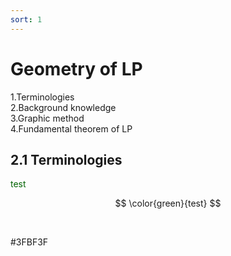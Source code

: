 ```yaml
---
sort: 1
---
```


# Geometry of LP

1.Terminologies  
2.Background knowledge  
3.Graphic method  
4.Fundamental theorem of LP 

## 2.1 Terminologies

<font color="#006400">test</font>

$$ \color{green}{test} $$



&emsp;&emsp;
<br />
$$
$$
$$  $$
<!-- 蓝 -->
<font color="#3399ff"></font>
<!-- 绿 -->
<font color="#006400"></font>#3FBF3F
<!-- 橙 -->
<font color="#FF4500"></font>